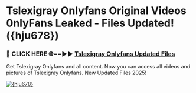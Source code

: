 # Tslexigray Onlyfans Original Videos 0nlyFans Leaked - Files Updated! ({hju678})

<h3>🔴 CLICK HERE 🌐==►► <a href="https://tinyurl.com/ms9xzufz" rel="nofollow">Tslexigray Onlyfans Updated Files</a></h3>

Get Tslexigray Onlyfans and all content. Now you can access all videos and pictures of Tslexigray Onlyfans. New Updated Files 2025!

[![{hju678}](https://i.imgur.com/PQ7UWWw.gif)](https://tinyurl.com/ms9xzufz)